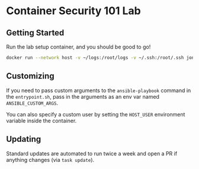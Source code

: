 # Container Security 101 Lab

## Getting Started

Run the lab setup container, and you should be good to go!

```bash
docker run --network host -v ~/logs:/root/logs -v ~/.ssh:/root/.ssh jonzeolla/labs:container-security-101
```

## Customizing

If you need to pass custom arguments to the `ansible-playbook` command in the `entrypoint.sh`, pass in the arguments as an env var named `ANSIBLE_CUSTOM_ARGS`.

You can also specify a custom user by setting the `HOST_USER` environment variable inside the container.

## Updating

Standard updates are automated to run twice a week and open a PR if anything changes (via `task update`).
